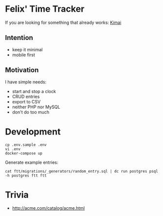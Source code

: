 # Felix' Time Tracker

If you are looking for something that already works: [Kimai](https://kimai.felixhummel.de/core/kimai.php)

## Intention

- keep it minimal
- mobile first

## Motivation

I have simple needs:

- start and stop a clock
- CRUD entries
- export to CSV
- neither PHP nor MySQL
- don't do too much

# Development

```
cp .env.sample .env
vi .env
docker-compose up
```

Generate example entries:
```
cat ftt/migrations/_generators/random_entry.sql | dc run postgres psql -h postgres ftt ftt
```

# Trivia
- http://acme.com/catalog/acme.html
